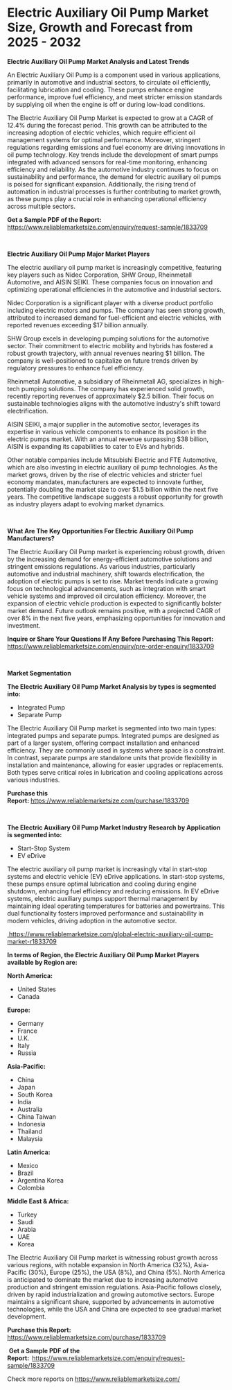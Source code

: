 <p><h1>Electric Auxiliary Oil Pump Market Size, Growth and Forecast from 2025 - 2032</h1></p><p><strong>Electric Auxiliary Oil Pump Market Analysis and Latest Trends</strong></p>
<p><p>An Electric Auxiliary Oil Pump is a component used in various applications, primarily in automotive and industrial sectors, to circulate oil efficiently, facilitating lubrication and cooling. These pumps enhance engine performance, improve fuel efficiency, and meet stricter emission standards by supplying oil when the engine is off or during low-load conditions. </p><p>The Electric Auxiliary Oil Pump Market is expected to grow at a CAGR of 12.4% during the forecast period. This growth can be attributed to the increasing adoption of electric vehicles, which require efficient oil management systems for optimal performance. Moreover, stringent regulations regarding emissions and fuel economy are driving innovations in oil pump technology. Key trends include the development of smart pumps integrated with advanced sensors for real-time monitoring, enhancing efficiency and reliability. As the automotive industry continues to focus on sustainability and performance, the demand for electric auxiliary oil pumps is poised for significant expansion. Additionally, the rising trend of automation in industrial processes is further contributing to market growth, as these pumps play a crucial role in enhancing operational efficiency across multiple sectors.</p></p>
<p><strong>Get a Sample PDF of the Report:&nbsp;</strong> <a href="https://www.reliablemarketsize.com/enquiry/request-sample/1833709?utm_campaign=3452&utm_medium=2&utm_source=Github&utm_content=ia&utm_term=26032025&utm_id=electric-auxiliary-oil-pump">https://www.reliablemarketsize.com/enquiry/request-sample/1833709</a></p>
<p>&nbsp;</p>
<p><strong>Electric Auxiliary Oil Pump Major Market Players</strong></p>
<p><p>The electric auxiliary oil pump market is increasingly competitive, featuring key players such as Nidec Corporation, SHW Group, Rheinmetall Automotive, and AISIN SEIKI. These companies focus on innovation and optimizing operational efficiencies in the automotive and industrial sectors.</p><p>Nidec Corporation is a significant player with a diverse product portfolio including electric motors and pumps. The company has seen strong growth, attributed to increased demand for fuel-efficient and electric vehicles, with reported revenues exceeding $17 billion annually.</p><p>SHW Group excels in developing pumping solutions for the automotive sector. Their commitment to electric mobility and hybrids has fostered a robust growth trajectory, with annual revenues nearing $1 billion. The company is well-positioned to capitalize on future trends driven by regulatory pressures to enhance fuel efficiency.</p><p>Rheinmetall Automotive, a subsidiary of Rheinmetall AG, specializes in high-tech pumping solutions. The company has experienced solid growth, recently reporting revenues of approximately $2.5 billion. Their focus on sustainable technologies aligns with the automotive industry's shift toward electrification.</p><p>AISIN SEIKI, a major supplier in the automotive sector, leverages its expertise in various vehicle components to enhance its position in the electric pumps market. With an annual revenue surpassing $38 billion, AISIN is expanding its capabilities to cater to EVs and hybrids.</p><p>Other notable companies include Mitsubishi Electric and FTE Automotive, which are also investing in electric auxiliary oil pump technologies. As the market grows, driven by the rise of electric vehicles and stricter fuel economy mandates, manufacturers are expected to innovate further, potentially doubling the market size to over $1.5 billion within the next five years. The competitive landscape suggests a robust opportunity for growth as industry players adapt to evolving market dynamics.</p></p>
<p>&nbsp;</p>
<p><strong>What Are The Key Opportunities For Electric Auxiliary Oil Pump Manufacturers?</strong></p>
<p><p>The Electric Auxiliary Oil Pump market is experiencing robust growth, driven by the increasing demand for energy-efficient automotive solutions and stringent emissions regulations. As various industries, particularly automotive and industrial machinery, shift towards electrification, the adoption of electric pumps is set to rise. Market trends indicate a growing focus on technological advancements, such as integration with smart vehicle systems and improved oil circulation efficiency. Moreover, the expansion of electric vehicle production is expected to significantly bolster market demand. Future outlook remains positive, with a projected CAGR of over 8% in the next five years, emphasizing opportunities for innovation and investment.</p></p>
<p><strong>Inquire or Share Your Questions If Any Before Purchasing This Report:</strong> <a href="https://www.reliablemarketsize.com/enquiry/pre-order-enquiry/1833709?utm_campaign=3452&utm_medium=2&utm_source=Github&utm_content=ia&utm_term=26032025&utm_id=electric-auxiliary-oil-pump">https://www.reliablemarketsize.com/enquiry/pre-order-enquiry/1833709</a></p>
<p>&nbsp;</p>
<p><strong>Market Segmentation</strong></p>
<p><strong>The Electric Auxiliary Oil Pump Market Analysis by types is segmented into:</strong></p>
<p><ul><li>Integrated Pump</li><li>Separate Pump</li></ul></p>
<p><p>The Electric Auxiliary Oil Pump market is segmented into two main types: integrated pumps and separate pumps. Integrated pumps are designed as part of a larger system, offering compact installation and enhanced efficiency. They are commonly used in systems where space is a constraint. In contrast, separate pumps are standalone units that provide flexibility in installation and maintenance, allowing for easier upgrades or replacements. Both types serve critical roles in lubrication and cooling applications across various industries.</p></p>
<p><strong>Purchase this Report:&nbsp;</strong><a href="https://www.reliablemarketsize.com/purchase/1833709?utm_campaign=3452&utm_medium=2&utm_source=Github&utm_content=ia&utm_term=26032025&utm_id=electric-auxiliary-oil-pump">https://www.reliablemarketsize.com/purchase/1833709</a></p>
<p>&nbsp;</p>
<p><strong>The Electric Auxiliary Oil Pump Market Industry Research by Application is segmented into:</strong></p>
<p><ul><li>Start-Stop System</li><li>EV eDrive</li></ul></p>
<p><p>The electric auxiliary oil pump market is increasingly vital in start-stop systems and electric vehicle (EV) eDrive applications. In start-stop systems, these pumps ensure optimal lubrication and cooling during engine shutdown, enhancing fuel efficiency and reducing emissions. In EV eDrive systems, electric auxiliary pumps support thermal management by maintaining ideal operating temperatures for batteries and powertrains. This dual functionality fosters improved performance and sustainability in modern vehicles, driving adoption in the automotive sector.</p></p>
<p><a href="https://www.reliablemarketsize.com/global-electric-auxiliary-oil-pump-market-r1833709?utm_campaign=3452&utm_medium=2&utm_source=Github&utm_content=ia&utm_term=26032025&utm_id=electric-auxiliary-oil-pump">&nbsp;https://www.reliablemarketsize.com/global-electric-auxiliary-oil-pump-market-r1833709</a></p>
<p><strong>In terms of Region, the Electric Auxiliary Oil Pump Market Players available by Region are:</strong></p>
<p>
    <p> <strong> North America: </strong>
        <ul>
            <li>United States</li>
            <li>Canada</li>
        </ul>
        </p> 
    <p> <strong> Europe: </strong>
        <ul>
            <li>Germany</li>
            <li>France</li>
            <li>U.K.</li>
            <li>Italy</li>
            <li>Russia</li>
        </ul>
        </p> 
    <p> <strong> Asia-Pacific: </strong>
        <ul>
            <li>China</li>
            <li>Japan</li>
            <li>South Korea</li>
            <li>India</li>
            <li>Australia</li>
            <li>China Taiwan</li>
            <li>Indonesia</li>
            <li>Thailand</li>
            <li>Malaysia</li>
        </ul>
        </p> 
    <p> <strong> Latin America: </strong>
        <ul>
            <li>Mexico</li>
            <li>Brazil</li>
            <li>Argentina Korea</li>
            <li>Colombia</li>
        </ul>
        </p> 
    <p> <strong> Middle East & Africa: </strong>
        <ul>
            <li>Turkey</li>
            <li>Saudi</li>
            <li>Arabia</li>
            <li>UAE</li>
            <li>Korea</li>
        </ul>
    </p>
    </p>
<p><p>The Electric Auxiliary Oil Pump market is witnessing robust growth across various regions, with notable expansion in North America (32%), Asia-Pacific (30%), Europe (25%), the USA (8%), and China (5%). North America is anticipated to dominate the market due to increasing automotive production and stringent emission regulations. Asia-Pacific follows closely, driven by rapid industrialization and growing automotive sectors. Europe maintains a significant share, supported by advancements in automotive technologies, while the USA and China are expected to see gradual market development.</p></p>
<p><strong>Purchase this Report: </strong><a href="https://www.reliablemarketsize.com/purchase/1833709?utm_campaign=3452&utm_medium=2&utm_source=Github&utm_content=ia&utm_term=26032025&utm_id=electric-auxiliary-oil-pump">https://www.reliablemarketsize.com/purchase/1833709</a></p>
<p>&nbsp;<strong>Get a Sample PDF of the Report:&nbsp;&nbsp;</strong><a href="https://www.reliablemarketsize.com/enquiry/request-sample/1833709?utm_campaign=3452&utm_medium=2&utm_source=Github&utm_content=ia&utm_term=26032025&utm_id=electric-auxiliary-oil-pump">https://www.reliablemarketsize.com/enquiry/request-sample/1833709</a></p>
<p><strong></strong></p>
<p>Check more reports on <a href="https://www.reliablemarketsize.com/?utm_campaign=3452&utm_medium=2&utm_source=Github&utm_content=ia&utm_term=26032025&utm_id=electric-auxiliary-oil-pump">https://www.reliablemarketsize.com/</a></p>